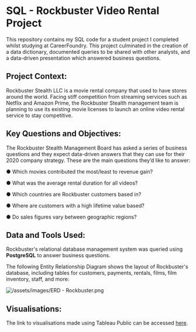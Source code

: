 # SQL - Rockbuster Video Rental Project
This repository contains my SQL code for a student project I completed whilst studying at CareerFoundry. This project culminated in the creation of a data dictionary, documented queries to be shared with other analysts, and a data-driven presentation which answered business questions.

## Project Context:
Rockbuster Stealth LLC is a movie rental company that used to have stores around the world. Facing stiff competition from streaming services such as Netflix and Amazon Prime, the Rockbuster Stealth management team is planning to use its existing movie licenses to launch an online video rental service to stay competitive.

## Key Questions and Objectives:
The Rockbuster Stealth Management Board has asked a series of business questions and they expect data-driven answers that they can use for their 2020 company strategy. These are the main questions they’d like to answer:

● Which movies contributed the most/least to revenue gain?

● What was the average rental duration for all videos?

● Which countries are Rockbuster customers based in?

● Where are customers with a high lifetime value based?

● Do sales figures vary between geographic regions?

## Data and Tools Used:
Rockbuster's relational database management system was queried using **PostgreSQL** to answer business questions.

The following Entity Relationship Diagram shows the layout of Rockbuster's database, including tables for customers, payments, rentals, films, film inventory, staff, and more:

![[/assets/images/ERD - Rockbuster.png](https://github.com/Kyle-Stanford1612/CareerFoundry-SQL-Rockbuster-Project/raw/main/ERD%20-%20Rockbuster.png?raw=true)](https://github.com/Kyle-Stanford1612/SQL-RockbusterVideoRental-Project/blob/main/Rockbuster%20-%20ERD.png?raw=true)

## Visualisations:
The link to visualisations made using Tableau Public can be accessed [here](https://public.tableau.com/views/Exercise3_10-RockbusterStealthLLCCharts/RockbusterVisualisations?:language=en-US&:sid=&:display_count=n&:origin=viz_share_link).
